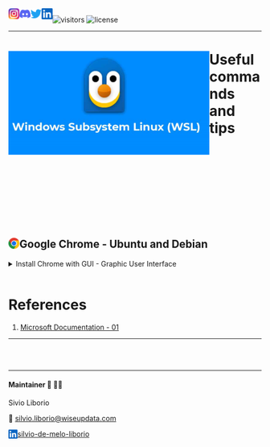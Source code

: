 <a href="https://github.com/wiseupdata/wsl-latest">
  <img align="left" alt="Wise Up Data's Instagram" width="22px" src="https://raw.githubusercontent.com/wiseupdata/wsl-latest/main/assets/instagram.png" />   
</a> 
<a href="https://github.com/wiseupdata/wsl-latest">
  <img align="left" alt="wise Up Data's Discord" width="22px" src="https://raw.githubusercontent.com/wiseupdata/wsl-latest/main/assets/discord.svg" />
</a>
<a href="https://github.com/wiseupdata/wsl-latest">
  <img align="left" alt="wise Up Data | Twitter" width="22px" src="https://raw.githubusercontent.com/wiseupdata/wsl-latest/main/assets/twitter.svg" />
</a>
<a href="https://github.com/wiseupdata/wsl-latest">
  <img align="left" alt="wise Up Data's LinkedIN" width="22px" src="https://raw.githubusercontent.com/wiseupdata/wsl-latest/main/assets/linkedin.svg" />
</a>

![visitors](https://visitor-badge.glitch.me/badge?page_id=wiseupdata.wsl-latest&left_color=green&right_color=black)
![license](https://img.shields.io/github/license/wiseupdata/wsl-latest)

---

<a name="readme-top"></a>

<h1>
<img align="left" alt="DP-203" src="https://raw.githubusercontent.com/wiseupdata/wsl-latest/main/assets/20230402_120516_image.png" width="400" />

# Useful commands and tips

</h1>

<br>
<br>
<br>
<br>
<br>
<br>
<br>
<br>
<br>

## Google Chrome - Ubuntu and Debian <img align="left" alt="wise Up Data | CHrome" width="22px" src="https://raw.githubusercontent.com/wiseupdata/wsl-latest/main/assets/chrome.png" />

<details>
<summary>
    Install Chrome with GUI - Graphic User Interface 
</summary>

### Update the wsl

> run the command as powershell adm.

```
wsl --update
wsl --shutdown
```

<br>

### Let's install the Chrome 🚀️

> update your distr

```
sudo apt update
```

> install - Run the following commands one by one.

```
cd /tmp
sudo wget https://dl.google.com/linux/direct/google-chrome-stable_current_amd64.deb
```

> Ignore errors messages in this step, just run!

```
sudo dpkg -i google-chrome-stable_current_amd64.deb
```

> keep the installation

```
sudo apt install --fix-broken -y
sudo dpkg -i google-chrome-stable_current_amd64.deb
```

### lauch and have fun! ❤️

```
google-chrome
```
![](https://raw.githubusercontent.com/wiseupdata/wsl-latest/main/assets/20230402_125022_image.png)


</details>

<br>

# References

1. [Microsoft Documentation - 01](https://learn.microsoft.com/en-us/windows/wsl/tutorials/gui-apps)

---

<br>
<br>




---

#### Maintainer 🤗 👨‍💻

Sivio Liborio

📧 silvio.liborio@wiseupdata.com

<a href="https://www.linkedin.com/in/silvio-de-melo-liborio">silvio-de-melo-liborio <img align="left" alt="LinkedIN" width="18px" src="https://raw.githubusercontent.com/wiseupdata/wsl-latest/main/assets/linkedin.svg" />
</a>
